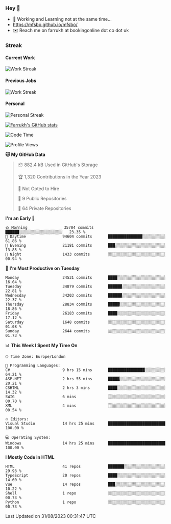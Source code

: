 ### Hey 👋

- 🏃 Working and Learning not at the same time...
- https://mfsbo.github.io/mfsbo/
- ✉️ Reach me on farrukh at bookingonline dot co dot uk

### Streak
#### Current Work
![Work Streak](https://streak-stats.demolab.com/?user=mfsbo)
#### Previous Jobs
![Work Streak](https://streak-stats.demolab.com/?user=farrukhcw)
#### Personal
![Personal Streak](https://streak-stats.demolab.com/?user=farrukhsubhani)

[![Farrukh's GitHub stats](https://github-readme-stats.vercel.app/api?username=mfsbo&hide=stars&count_private=true)](https://github.com/mfsbo/)

<!--START_SECTION:waka-->
![Code Time](http://img.shields.io/badge/Code%20Time-402%20hrs%2026%20mins-blue)

![Profile Views](http://img.shields.io/badge/Profile%20Views-0-blue)

**🐱 My GitHub Data** 

> 📦 882.4 kB Used in GitHub's Storage 
 > 
> 🏆 1,320 Contributions in the Year 2023
 > 
> 🚫 Not Opted to Hire
 > 
> 📜 9 Public Repositories 
 > 
> 🔑 64 Private Repositories 
 > 
**I'm an Early 🐤** 

```text
🌞 Morning                35704 commits       ██████░░░░░░░░░░░░░░░░░░░   23.35 % 
🌆 Daytime                94604 commits       ███████████████░░░░░░░░░░   61.86 % 
🌃 Evening                21181 commits       ███░░░░░░░░░░░░░░░░░░░░░░   13.85 % 
🌙 Night                  1433 commits        ░░░░░░░░░░░░░░░░░░░░░░░░░   00.94 % 
```
📅 **I'm Most Productive on Tuesday** 

```text
Monday                   24531 commits       ████░░░░░░░░░░░░░░░░░░░░░   16.04 % 
Tuesday                  34879 commits       ██████░░░░░░░░░░░░░░░░░░░   22.81 % 
Wednesday                34203 commits       ██████░░░░░░░░░░░░░░░░░░░   22.37 % 
Thursday                 28834 commits       █████░░░░░░░░░░░░░░░░░░░░   18.86 % 
Friday                   26183 commits       ████░░░░░░░░░░░░░░░░░░░░░   17.12 % 
Saturday                 1648 commits        ░░░░░░░░░░░░░░░░░░░░░░░░░   01.08 % 
Sunday                   2644 commits        ░░░░░░░░░░░░░░░░░░░░░░░░░   01.73 % 
```


📊 **This Week I Spent My Time On** 

```text
🕑︎ Time Zone: Europe/London

💬 Programming Languages: 
C#                       9 hrs 15 mins       ████████████████░░░░░░░░░   64.21 % 
ASP.NET                  2 hrs 55 mins       █████░░░░░░░░░░░░░░░░░░░░   20.21 % 
CSHTML                   2 hrs 3 mins        ████░░░░░░░░░░░░░░░░░░░░░   14.32 % 
SWIG                     6 mins              ░░░░░░░░░░░░░░░░░░░░░░░░░   00.70 % 
XML                      4 mins              ░░░░░░░░░░░░░░░░░░░░░░░░░   00.54 % 

🔥 Editors: 
Visual Studio            14 hrs 25 mins      █████████████████████████   100.00 % 

💻 Operating System: 
Windows                  14 hrs 25 mins      █████████████████████████   100.00 % 
```

**I Mostly Code in HTML** 

```text
HTML                     41 repos            ███████░░░░░░░░░░░░░░░░░░   29.93 % 
TypeScript               20 repos            ████░░░░░░░░░░░░░░░░░░░░░   14.60 % 
Vue                      14 repos            ███░░░░░░░░░░░░░░░░░░░░░░   10.22 % 
Shell                    1 repo              ░░░░░░░░░░░░░░░░░░░░░░░░░   00.73 % 
Python                   1 repo              ░░░░░░░░░░░░░░░░░░░░░░░░░   00.73 % 
```




 Last Updated on 31/08/2023 00:31:47 UTC
<!--END_SECTION:waka-->
<!--
**mfsbo/mfsbo** is a ✨ _special_ ✨ repository because its `README.md` (this file) appears on your GitHub profile.

Here are some ideas to get you started:

- 🔭 I’m currently working on ...
- 🌱 I’m currently learning ...
- 👯 I’m looking to collaborate on ...
- 🤔 I’m looking for help with ...
- 💬 Ask me about ...
- 📫 How to reach me: ...
- 😄 Pronouns: ...
- ⚡ Fun fact: ...
-->
